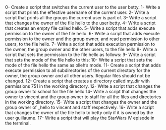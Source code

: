 0- Create a script that switches the current user to the user betty.
1- Write a script that prints the effective username of the current user.
2- Write a script that prints all the groups the current user is part of.
3- Write a script that changes the owner of the file hello to the user betty.
4- Write a script that creates an empty file called hello.
5- Write a script that adds execute permission to the owner of the file hello.
6- Write a script that adds execute permission to the owner and the group owner, and read permission to other users, to the file hello.
7- Write a script that adds execution permission to the owner, the group owner and the other users, to the file hello
8- Write a script that sets the permission to the file hello as follows:
9- Write a script that sets the mode of the file hello to this:
10- Write a script that sets the mode of the file hello the same as olleh’s mode.
11- Create a script that adds execute permission to all subdirectories of the current directory for the owner, the group owner and all other users. Regular files should not be changed.
12- Create a script that creates a directory called my_dir with permissions 751 in the working directory.
12- Write a script that changes the group owner to school for the file hello
14- Write a script that changes the owner to vincent and the group owner to staff for all the files and directories in the working directory.
15- Write a script that changes the owner and the group owner of _hello to vincent and staff respectively.
16- Write a script that changes the owner of the file hello to betty only if it is owned by the user guillaume.
17- Write a script that will play the StarWars IV episode in the terminal.
